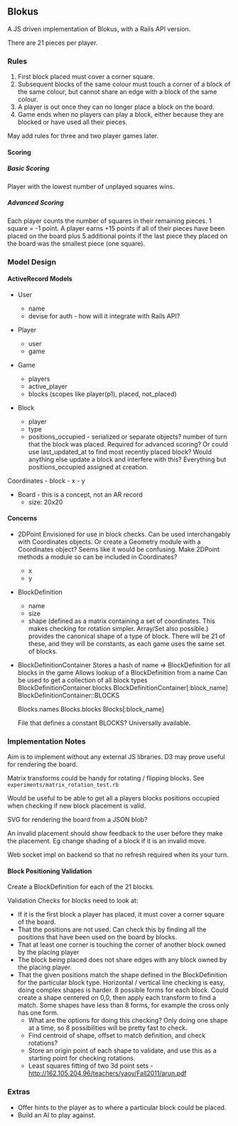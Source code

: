## Blokus

A JS driven implementation of Blokus, with a Rails API version. 

There are 21 pieces per player.


### Rules

1. First block placed must cover a corner square.
2. Subsequent blocks of the same colour must touch a corner of a block of the same colour, but cannot share an edge with a block of the same colour. 
3. A player is out once they can no longer place a block on the board. 
4. Game ends when no players can play a block, either because they are blocked or have used all their pieces.  

May add rules for three and two player games later.  


#### Scoring

##### Basic Scoring  

Player with the lowest number of unplayed squares wins.  

##### Advanced Scoring  

Each player counts the number of squares in their remaining pieces. 1 square = -1 point.
A player earns +15 points if all of their pieces have been placed on the board plus 5 additional points if the last piece they placed on the board was the smallest piece (one square).  


### Model Design

#### ActiveRecord Models

- User
	- name
	- devise for auth - how will it integrate with Rails API?


- Player
	- user
	- game


- Game
	- players
	- active_player
	- blocks (scopes like player(p1), placed, not_placed)


- Block
	- player
	- type
	- positions_occupied - serialized or separate objects?
	number of turn that the block was placed. Required for advanced scoring? Or could use last_updated_at to find most recently placed block? Would anything else update a block and interfere with this? Everything but positions_occupied assigned at creation.


Coordinates
	- block
	- x
	- y


- Board - this is a concept, not an AR record
	- size: 20x20

#### Concerns

- 2DPoint
	Envisioned for use in block checks. Can be used interchangably with Coordinates objects. Or create a Geometry module with a Coordinates object? Seems like it would be confusing.
	Make 2DPoint methods a module so can be included in Coordinates?
	- x
	- y


- BlockDefinition 
	- name
	- size
	- shape (defined as a matrix containing a set of coordinates. This makes checking for rotation simpler. Array/Set also possible.)
	provides the canonical shape of a type of block. There will be 21 of these, and they will be constants, as each game uses the same set of blocks. 


- BlockDefinitionContainer
	Stores a hash of name => BlockDefinition for all blocks in the game
	Allows lookup of a BlockDefinition from a name
	Can be used to get a collection of all block types
	BlockDefinitionContainer.blocks
	BlockDefinitionContainer[:block_name]
	BlockDefinitionContainer::BLOCKS

	Blocks.names
	Blocks.blocks
	Blocks[:block_name]

	File that defines a constant BLOCKS? Universally available.



### Implementation Notes

Aim is to implement without any external JS libraries. D3 may prove useful for rendering the board.

Matrix transforms could be handy for rotating / flipping blocks. See `experiments/matrix_rotation_test.rb`  

Would be useful to be able to get all a players blocks positions occupied when checking if new block placement is valid.

SVG for rendering the board from a JSON blob?  

An invalid placement should show feedback to the user before they make the placement. Eg change shading of a block if it is an invalid move.  

Web socket impl on backend so that no refresh required when its your turn.


#### Block Positioning Validation

Create a BlockDefinition for each of the 21 blocks.

Validation Checks for blocks need to look at:
- If it is the first block a player has placed, it must cover a corner square of the board.
- That the positions are not used. Can check this by finding all the positions that have been used on the board by blocks.
- That at least one corner is touching the corner of another block owned by the placing player
- The block being placed does not share edges with any block owned by the placing player.
- That the given positions match the shape defined in the BlockDefinition for the particular block type. Horizontal / vertical line checking is easy, doing complex shapes is harder. 8 possible forms for each block. Could create a shape centered on 0,0, then apply each transform to find a match. Some shapes have less than 8 forms, for example the cross only has one form.
	- What are the options for doing this checking? Only doing one shape at a time, so 8 possibilities will be pretty fast to check.
	- Find centroid of shape, offset to match definition, and check rotations?
	- Store an origin point of each shape to validate, and use this as a starting point for checking rotations.
	- Least squares fitting of two 3d point sets - http://162.105.204.96/teachers/yaoy/Fall2011/arun.pdf


### Extras

- Offer hints to the player as to where a particular block could be placed.
- Build an AI to play against. 